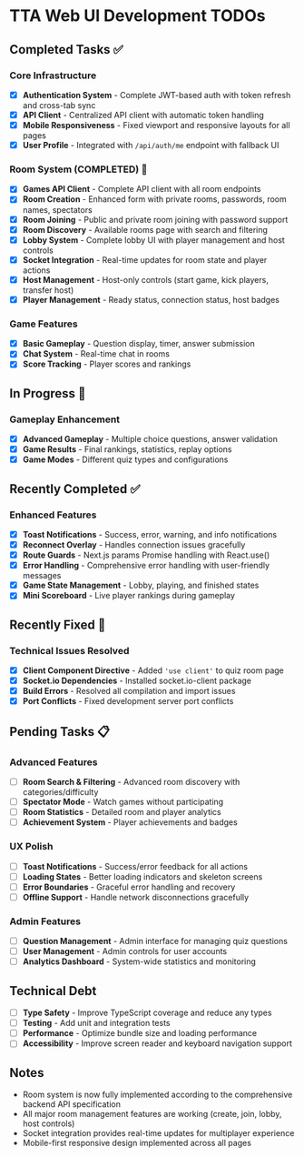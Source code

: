 # TTA Web UI Development TODOs

## Completed Tasks ✅

### Core Infrastructure
- [x] **Authentication System** - Complete JWT-based auth with token refresh and cross-tab sync
- [x] **API Client** - Centralized API client with automatic token handling
- [x] **Mobile Responsiveness** - Fixed viewport and responsive layouts for all pages
- [x] **User Profile** - Integrated with `/api/auth/me` endpoint with fallback UI

### Room System (COMPLETED) 🎉
- [x] **Games API Client** - Complete API client with all room endpoints
- [x] **Room Creation** - Enhanced form with private rooms, passwords, room names, spectators
- [x] **Room Joining** - Public and private room joining with password support
- [x] **Room Discovery** - Available rooms page with search and filtering
- [x] **Lobby System** - Complete lobby UI with player management and host controls
- [x] **Socket Integration** - Real-time updates for room state and player actions
- [x] **Host Management** - Host-only controls (start game, kick players, transfer host)
- [x] **Player Management** - Ready status, connection status, host badges

### Game Features
- [x] **Basic Gameplay** - Question display, timer, answer submission
- [x] **Chat System** - Real-time chat in rooms
- [x] **Score Tracking** - Player scores and rankings

## In Progress 🚧

### Gameplay Enhancement
- [x] **Advanced Gameplay** - Multiple choice questions, answer validation
- [x] **Game Results** - Final rankings, statistics, replay options
- [x] **Game Modes** - Different quiz types and configurations

## Recently Completed ✅

### Enhanced Features
- [x] **Toast Notifications** - Success, error, warning, and info notifications
- [x] **Reconnect Overlay** - Handles connection issues gracefully
- [x] **Route Guards** - Next.js params Promise handling with React.use()
- [x] **Error Handling** - Comprehensive error handling with user-friendly messages
- [x] **Game State Management** - Lobby, playing, and finished states
- [x] **Mini Scoreboard** - Live player rankings during gameplay

## Recently Fixed 🔧

### Technical Issues Resolved
- [x] **Client Component Directive** - Added `'use client'` to quiz room page
- [x] **Socket.io Dependencies** - Installed socket.io-client package
- [x] **Build Errors** - Resolved all compilation and import issues
- [x] **Port Conflicts** - Fixed development server port conflicts

## Pending Tasks 📋

### Advanced Features
- [ ] **Room Search & Filtering** - Advanced room discovery with categories/difficulty
- [ ] **Spectator Mode** - Watch games without participating
- [ ] **Room Statistics** - Detailed room and player analytics
- [ ] **Achievement System** - Player achievements and badges

### UX Polish
- [ ] **Toast Notifications** - Success/error feedback for all actions
- [ ] **Loading States** - Better loading indicators and skeleton screens
- [ ] **Error Boundaries** - Graceful error handling and recovery
- [ ] **Offline Support** - Handle network disconnections gracefully

### Admin Features
- [ ] **Question Management** - Admin interface for managing quiz questions
- [ ] **User Management** - Admin controls for user accounts
- [ ] **Analytics Dashboard** - System-wide statistics and monitoring

## Technical Debt
- [ ] **Type Safety** - Improve TypeScript coverage and reduce any types
- [ ] **Testing** - Add unit and integration tests
- [ ] **Performance** - Optimize bundle size and loading performance
- [ ] **Accessibility** - Improve screen reader and keyboard navigation support

## Notes
- Room system is now fully implemented according to the comprehensive backend API specification
- All major room management features are working (create, join, lobby, host controls)
- Socket integration provides real-time updates for multiplayer experience
- Mobile-first responsive design implemented across all pages
